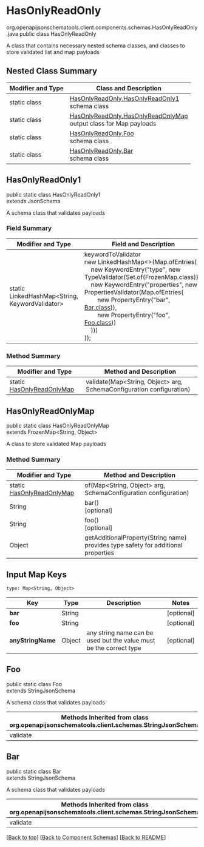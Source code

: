 # HasOnlyReadOnly
org.openapijsonschematools.client.components.schemas.HasOnlyReadOnly.java
public class HasOnlyReadOnly

A class that contains necessary nested schema classes, and classes to store validated list and map payloads

## Nested Class Summary
| Modifier and Type | Class and Description |
| ----------------- | ---------------------- |
| static class | [HasOnlyReadOnly.HasOnlyReadOnly1](#hasonlyreadonly1)<br> schema class |
| static class | [HasOnlyReadOnly.HasOnlyReadOnlyMap](#hasonlyreadonlymap)<br> output class for Map payloads |
| static class | [HasOnlyReadOnly.Foo](#foo)<br> schema class |
| static class | [HasOnlyReadOnly.Bar](#bar)<br> schema class |

## HasOnlyReadOnly1
public static class HasOnlyReadOnly1<br>
extends JsonSchema

A schema class that validates payloads
### Field Summary
| Modifier and Type | Field and Description |
| ----------------- | ---------------------- |
| static LinkedHashMap<String, KeywordValidator> |keywordToValidator<br/>new LinkedHashMap<>(Map.ofEntries(<br/>&nbsp;&nbsp;&nbsp;&nbsp;new KeywordEntry("type", new TypeValidator(Set.of(FrozenMap.class))),<br/>&nbsp;&nbsp;&nbsp;&nbsp;new KeywordEntry("properties", new PropertiesValidator(Map.ofEntries(<br>&nbsp;&nbsp;&nbsp;&nbsp;&nbsp;&nbsp;&nbsp;&nbsp;new PropertyEntry("bar", [Bar.class](#bar))),<br>&nbsp;&nbsp;&nbsp;&nbsp;&nbsp;&nbsp;&nbsp;&nbsp;new PropertyEntry("foo", [Foo.class](#foo)))<br>&nbsp;&nbsp;&nbsp;&nbsp;)))<br>)); |

### Method Summary
| Modifier and Type | Method and Description |
| ----------------- | ---------------------- |
| static [HasOnlyReadOnlyMap](#hasonlyreadonlymap) | validate(Map<String, Object> arg, SchemaConfiguration configuration) |

## HasOnlyReadOnlyMap
public static class HasOnlyReadOnlyMap<br>
extends FrozenMap<String, Object>

A class to store validated Map payloads

### Method Summary
| Modifier and Type | Method and Description |
| ----------------- | ---------------------- |
| static [HasOnlyReadOnlyMap](#hasonlyreadonlymap) | of(Map<String, Object> arg, SchemaConfiguration configuration) |
| String | bar()<br>[optional] |
| String | foo()<br>[optional] |
| Object | getAdditionalProperty(String name)<br>provides type safety for additional properties |

## Input Map Keys
```
type: Map<String, Object>
```
| Key | Type |  Description | Notes |
| --- | ---- | ------------ | ----- |
| **bar** | String |  | [optional] |
| **foo** | String |  | [optional] |
| **anyStringName** | Object | any string name can be used but the value must be the correct type | [optional] |

## Foo
public static class Foo<br>
extends StringJsonSchema

A schema class that validates payloads

| Methods Inherited from class org.openapijsonschematools.client.schemas.StringJsonSchema |
| ------------------------------------------------------------------ |
| validate                                                           |

## Bar
public static class Bar<br>
extends StringJsonSchema

A schema class that validates payloads

| Methods Inherited from class org.openapijsonschematools.client.schemas.StringJsonSchema |
| ------------------------------------------------------------------ |
| validate                                                           |

[[Back to top]](#top) [[Back to Component Schemas]](../../../README.md#Component-Schemas) [[Back to README]](../../../README.md)

